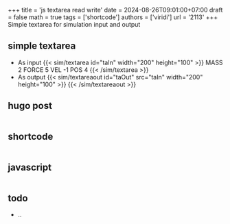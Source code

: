 +++
title = 'js textarea read write'
date = 2024-08-26T09:01:00+07:00
draft = false
math = true
tags = ['shortcode']
authors = ['viridi']
url = '2113'
+++
Simple textarea for simulation input and output<!--more-->


## simple textarea
+ As input
{{< sim/textarea id="taIn" width="200" height="100" >}}
MASS 2
FORCE 5
VEL -1
POS 4
{{< /sim/textarea >}}
+ As output
{{< sim/textareaout id="taOut" src="taIn" width="200" height="100" >}}
{{< /sim/textareaout >}}

## hugo post
```go
```

## shortcode
```html
```


## javascript
```js
```


## todo
- ..
